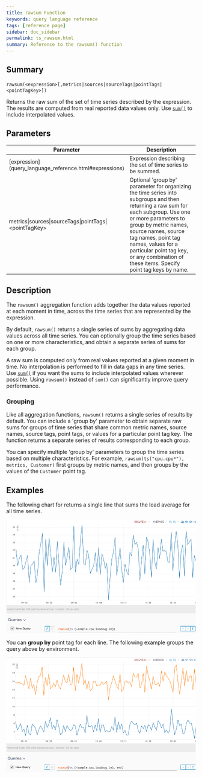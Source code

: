 ```yaml
---
title: rawsum Function
keywords: query language reference
tags: [reference page]
sidebar: doc_sidebar
permalink: ts_rawsum.html
summary: Reference to the rawsum() function
---
```

## Summary
```
rawsum(<expression>[,metrics|sources|sourceTags|pointTags|<pointTagKey>])
```
Returns the raw sum of the set of time series described by the expression. 
The results are computed from real reported data values only.
Use [`sum()`](ts_sum.html) to include interpolated values.

## Parameters
<table>
<tbody>
<thead>
<tr><th width="30%">Parameter</th><th width="70%">Description</th></tr>
</thead>
<tr>
<td markdown="span"> [expression](query_language_reference.html#expressions)</td>
<td>Expression describing the set of time series to be summed. </td></tr>
<tr>
<td>metrics&vert;sources&vert;sourceTags&vert;pointTags&vert;&lt;pointTagKey&gt;</td>
<td>Optional 'group by' parameter for organizing the time series into subgroups and then returning a raw sum for each subgroup.
Use one or more parameters to group by metric names, source names, source tag names, point tag names, values for a particular point tag key, or any combination of these items. Specify point tag keys by name.</td>
</tr>
</tbody>
</table>


## Description

The `rawsum()` aggregation function adds together the data values reported at each moment in time, across the time series that are represented by the expression.  

By default, `rawsum()` returns a single series of sums by aggregating data values across all time series. You can optionally group the time series based on one or more characteristics, and obtain a separate series of sums for each group.

A raw sum is computed only from real values reported at a given moment in time. 
No interpolation is performed to fill in data gaps in any time series.
Use [`sum()`](ts_sum.html) if you want the sums to include interpolated values wherever possible. Using `rawsum()` instead of `sum()` can significantly improve query performance. 

### Grouping
Like all aggregation functions, `rawsum()` returns a single series of results by default.  You can include a 'group by' parameter to obtain separate raw sums for groups of time series that share common metric names, source names, source tags, point tags, or values for a particular point tag key. 
The function returns a separate series of results corresponding to each group.

You can specify multiple 'group by' parameters to group the time series based on multiple characteristics. For example, `rawsum(ts("cpu.cpu*"), metrics, Customer)` first groups by metric names, and then groups by the values of the `Customer` point tag.


## Examples

The following chart for returns a single line that sums the load average for all time series.

![rawsum_raw](images/ts_rawsum.png)

You can **group by** point tag for each line. The following example groups the query above by environment.

![rawsum_groupby](images/ts_rawsum_groupby.png)
